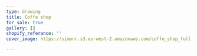 ```yaml
---
type: drawing
title: Coffe shop
for_sale: true
gallery: []
shopify_referance: ''
cover_image: https://simonr.s3.eu-west-2.amazonaws.com/coffe_shop_full.jpg

---
```

